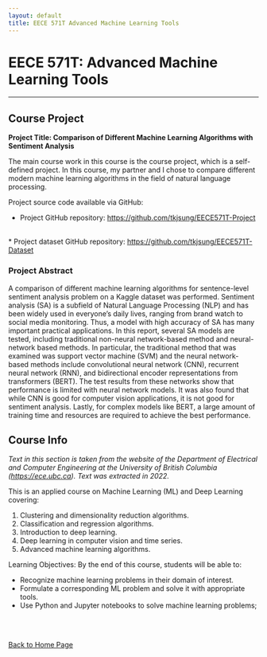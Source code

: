 ```yaml
---
layout: default
title: EECE 571T Advanced Machine Learning Tools
---
```


# EECE 571T: Advanced Machine Learning Tools

* * *

## Course Project

**Project Title: Comparison of Different Machine Learning Algorithms with Sentiment Analysis**

The main course work in this course is the course project, which is a self-defined project. In this course, my partner and I chose to compare different modern machine learning algorithms in the field of natural language processing.

Project source code available via GitHub:
* Project GitHub repository: <a href="https://github.com/tkjsung/EECE571T-Project" target="_blank">https://github.com/tkjsung/EECE571T-Project</a>
<br>
* Project dataset GitHub repository: <a href="https://github.com/tkjsung/EECE571T-Dataset" target="_blank">https://github.com/tkjsung/EECE571T-Dataset</a>

### Project Abstract

A comparison of different machine learning algorithms for sentence-level sentiment analysis problem on a Kaggle dataset was performed. Sentiment analysis (SA) is a subfield of Natural Language Processing (NLP) and has been widely used in everyone’s daily lives, ranging from brand watch to social media monitoring. Thus, a model with high accuracy of SA has many important practical applications. In this report, several SA models are tested, including traditional non-neural network-based method and neural-network based methods. In particular, the traditional method that was examined was support vector machine (SVM) and the neural network-based methods include convolutional neural network (CNN), recurrent neural network (RNN), and bidirectional encoder representations from transformers (BERT). The test results from these networks show that performance is limited with neural network models. It was also found that while CNN is good for computer vision applications, it is not good for sentiment analysis. Lastly, for complex models like BERT, a large amount of training time and resources are required to achieve the best performance.

## Course Info

_Text in this section is taken from the website of the Department of Electrical and Computer Engineering at the University of British Columbia (<a href="https://ece.ubc.ca" target="_blank">https://ece.ubc.ca</a>). Text was extracted in 2022._

This is an applied course on Machine Learning (ML) and Deep Learning covering:

1. Clustering and dimensionality reduction algorithms.
2. Classification and regression algorithms.
3. Introduction to deep learning.
4. Deep learning in computer vision and time series.
5. Advanced machine learning algorithms.

Learning Objectives:
By the end of this course, students will be able to:

* Recognize machine learning problems in their domain of interest.
* Formulate a corresponding ML problem and solve it with appropriate tools.
* Use Python and Jupyter notebooks to solve machine learning problems;

<br><br>

[Back to Home Page](/md_files/home)
